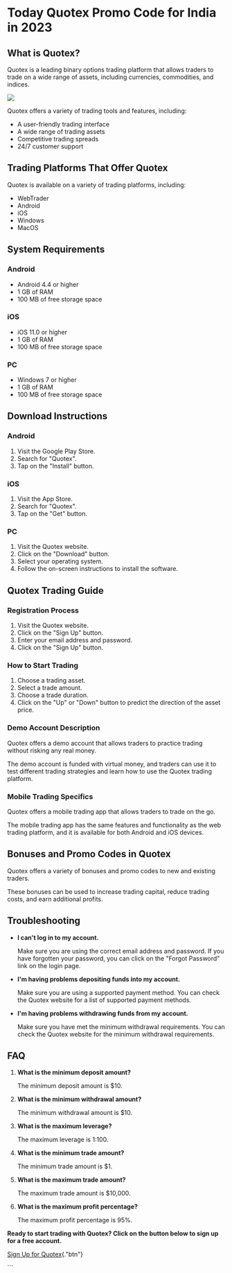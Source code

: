 # Today Quotex Promo Code for India in 2023

## What is Quotex?

Quotex is a leading binary options trading platform that allows traders
to trade on a wide range of assets, including currencies, commodities,
and indices.

[![](https://static.quotex.io/files/4_en/300_250.jpg)](https://traff.sbs/brokerqxlid)

Quotex offers a variety of trading tools and features, including:

-   A user-friendly trading interface
-   A wide range of trading assets
-   Competitive trading spreads
-   24/7 customer support

## Trading Platforms That Offer Quotex

Quotex is available on a variety of trading platforms, including:

-   WebTrader
-   Android
-   iOS
-   Windows
-   MacOS

## System Requirements

### Android

-   Android 4.4 or higher
-   1 GB of RAM
-   100 MB of free storage space

### iOS

-   iOS 11.0 or higher
-   1 GB of RAM
-   100 MB of free storage space

### PC

-   Windows 7 or higher
-   1 GB of RAM
-   100 MB of free storage space

## Download Instructions

### Android

1.  Visit the Google Play Store.
2.  Search for "Quotex".
3.  Tap on the "Install" button.

### iOS

1.  Visit the App Store.
2.  Search for "Quotex".
3.  Tap on the "Get" button.

### PC

1.  Visit the Quotex website.
2.  Click on the "Download" button.
3.  Select your operating system.
4.  Follow the on-screen instructions to install the software.

## Quotex Trading Guide

### Registration Process

1.  Visit the Quotex website.
2.  Click on the "Sign Up" button.
3.  Enter your email address and password.
4.  Click on the "Sign Up" button.

### How to Start Trading

1.  Choose a trading asset.
2.  Select a trade amount.
3.  Choose a trade duration.
4.  Click on the "Up" or "Down" button to predict the
    direction of the asset price.

### Demo Account Description

Quotex offers a demo account that allows traders to practice trading
without risking any real money.

The demo account is funded with virtual money, and traders can use it to
test different trading strategies and learn how to use the Quotex
trading platform.

### Mobile Trading Specifics

Quotex offers a mobile trading app that allows traders to trade on the
go.

The mobile trading app has the same features and functionality as the
web trading platform, and it is available for both Android and iOS
devices.

## Bonuses and Promo Codes in Quotex

Quotex offers a variety of bonuses and promo codes to new and existing
traders.

These bonuses can be used to increase trading capital, reduce trading
costs, and earn additional profits.

## Troubleshooting

-   **I can\'t log in to my account.**

    Make sure you are using the correct email address and password. If
    you have forgotten your password, you can click on the "Forgot
    Password" link on the login page.

-   **I\'m having problems depositing funds into my account.**

    Make sure you are using a supported payment method. You can check
    the Quotex website for a list of supported payment methods.

-   **I\'m having problems withdrawing funds from my account.**

    Make sure you have met the minimum withdrawal requirements. You can
    check the Quotex website for the minimum withdrawal requirements.

## FAQ

1.  **What is the minimum deposit amount?**

    The minimum deposit amount is \$10.

2.  **What is the minimum withdrawal amount?**

    The minimum withdrawal amount is \$10.

3.  **What is the maximum leverage?**

    The maximum leverage is 1:100.

4.  **What is the minimum trade amount?**

    The minimum trade amount is \$1.

5.  **What is the maximum trade amount?**

    The maximum trade amount is \$10,000.

6.  **What is the maximum profit percentage?**

    The maximum profit percentage is 95%.

**Ready to start trading with Quotex? Click on the button below to sign
up for a free account.**

[Sign Up for
Quotex](\%22https://traff.sbs/brokerqxsignup\%22){."btn"}

\`\`\`

